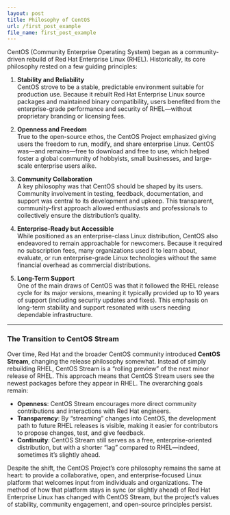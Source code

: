 ```yaml
---
layout: post
title: Philosophy of CentOS
url: /first_post_example
file_name: first_post_example
---
```


CentOS (Community Enterprise Operating System) began as a community-driven rebuild of Red Hat Enterprise Linux (RHEL). Historically, its core philosophy rested on a few guiding principles:

1. **Stability and Reliability**  
   CentOS strove to be a stable, predictable environment suitable for production use. Because it rebuilt Red Hat Enterprise Linux source packages and maintained binary compatibility, users benefited from the enterprise-grade performance and security of RHEL—without proprietary branding or licensing fees.

2. **Openness and Freedom**  
   True to the open-source ethos, the CentOS Project emphasized giving users the freedom to run, modify, and share enterprise Linux. CentOS was—and remains—free to download and free to use, which helped foster a global community of hobbyists, small businesses, and large-scale enterprise users alike.

3. **Community Collaboration**  
   A key philosophy was that CentOS should be shaped by its users. Community involvement in testing, feedback, documentation, and support was central to its development and upkeep. This transparent, community-first approach allowed enthusiasts and professionals to collectively ensure the distribution’s quality.

4. **Enterprise-Ready but Accessible**  
   While positioned as an enterprise-class Linux distribution, CentOS also endeavored to remain approachable for newcomers. Because it required no subscription fees, many organizations used it to learn about, evaluate, or run enterprise-grade Linux technologies without the same financial overhead as commercial distributions.

5. **Long-Term Support**  
   One of the main draws of CentOS was that it followed the RHEL release cycle for its major versions, meaning it typically provided up to 10 years of support (including security updates and fixes). This emphasis on long-term stability and support resonated with users needing dependable infrastructure.

---

### The Transition to CentOS Stream

Over time, Red Hat and the broader CentOS community introduced **CentOS Stream**, changing the release philosophy somewhat. Instead of simply rebuilding RHEL, CentOS Stream is a “rolling preview” of the next minor release of RHEL. This approach means that CentOS Stream users see the newest packages before they appear in RHEL. The overarching goals remain:

- **Openness**: CentOS Stream encourages more direct community contributions and interactions with Red Hat engineers.
- **Transparency**: By “streaming” changes into CentOS, the development path to future RHEL releases is visible, making it easier for contributors to propose changes, test, and give feedback.
- **Continuity**: CentOS Stream still serves as a free, enterprise-oriented distribution, but with a shorter “lag” compared to RHEL—indeed, sometimes it’s slightly ahead.

Despite the shift, the CentOS Project’s core philosophy remains the same at heart: to provide a collaborative, open, and enterprise-focused Linux platform that welcomes input from individuals and organizations. The method of how that platform stays in sync (or slightly ahead) of Red Hat Enterprise Linux has changed with CentOS Stream, but the project’s values of stability, community engagement, and open-source principles persist.
